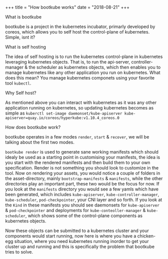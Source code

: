 +++
title = "How bootkube works"
date = "2018-08-21"
+++

 What is bootkube

bootkube is a project in the kubernetes incubator, primarly developed by coreos, which allows you to self host the control-plane of kubernetes. Simple, isnt it?

What is self hosting

The idea of self hosting is to run the kubernetes control-plane in kubernetes leveraging kubernetes objects. That is, to run the api-server, controller-manager & the scheduler as kubernetes objects, which then enables you to manage kubernetes like any other application you run on kubernetes. What does this mean? You manage kubernetes componets using your favorite tool `kubectl`. 


Why Self host?

As mentioned above you can interact with kubernetes as it was any other application running on kubernetes, so updating kubernetes becomes as simple as `kuberctl set-image daemonset/kube-apiserver kube-apiserver=quay.io/coreos/hyperkube:v1.10.4_coreos.0`

How does bootkube work?

bootkube operates in a few modes `render`, `start` & `recover`, we will be talking about the first two modes. 

`bootkube render` is used to generate sane working manifests which should idealy be used as a starting point in customising your manifests, the idea is you start with the rendered manifests and then build them to your own specification. Render is not something you should look to customize in the tool. Now on rendering your assets, you would notice a couple of folders in the asset-directory, mainly `bootstrap-manifests` & `manifests`, while the other directories play an important part, these two would be the focus for now. If you look at the `manifests` directory you would see a few yamls which have been generated, which includes `kube-apiserver`, `kube-controller-manager`, `kube-scheduler`, `pod-checkpointer`, your CNI layer and so forth. If you look at the `Kind` in these manifests you should see daemonsets for `kube-apiserver` & `pod-checkpointer` and deployments for `kube-conteoller-manager` & `kube-scheduler`, which shows some of the control-plane components as kubernetes objects.

Now these objects can be submitted to a kubernetes cluster and your components would start running, now here is where you have a chicken-egg situation, where you need kubernetes running inorder to get your cluster up and running and this is specifically the problem that bootkube tries to solve. 
